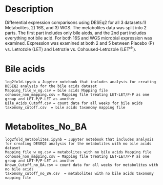 # Description
 Differential expression comparisons using DESEq2 for all 3 datasets:1) Metabolites, 2) 16S, and 3) WGS. The metabolites data was split into 2 parts. The first part includes only bile aicds, and the 2nd part includes everything not bile acid. For both 16S and WGS microbial expression was examined. Expression was examined at both 2 and 5 between Placebo (P) vs. Letrozole (LET) and Letrozle vs. Cohoused-Letrozole (LET<sup>ch</sup>). 
 
# Bile acids
    log2fold.ipynb = Jupyter notebook that includes analysis for creating DESEQ2 analysis for the bile acids dataset
    Mapping_file_w_og.csv = bile acids Mapping file
    cohouse_non_mapping.csv = Mapping file treating LET-LET/P-P as one group and LET-P/P-LET as another
    Bile_Acids_Cutoff.csv = count data for all weeks for bile acids
    taxonomy_cutoff.csv  = bile acids taxonomy mapping file

# Metabolites_No_BA
    log2fold_metabolites.ipynb = Jupyter notebook that includes analysis for creating DESEQ2 analysis for the metabolites with no bile acids dataset
    Mapping_file_w_og.csv = metabolites with no bile acids Mapping file
    cohouse_non_mapping.csv = Mapping file treating LET-LET/P-P as one group and LET-P/P-LET as another
    Known_Cutoff_no_BA.csv = count data for all weeks for metabolites with no bile acids
    taxonomy_cutoff_no_BA.csv  = metabolites with no bile acids taxonomy mapping file   
